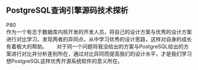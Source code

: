 ## PostgreSQL查询引擎源码技术探析

P80  
作为一个有志于数据库内核开发的开发人员，将自己的设计方案与优秀的设计方案进行对比学习，发现两者的异同点，从中学习优秀的设计思路，这样对自身的成长有着极大的帮助。　　
对于同一个问题将我没给出的方案与PostgreSQL给出的方案进行对比并分析差别所在，通过对比异同而提高我们的设计水平，才是我们学习想PostgreSQL这样优秀开源系统软件的意义所在。
